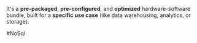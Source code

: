 It's a **pre-packaged**, **pre-configured**, and **optimized** hardware-software bundle, built for a **specific use case** (like data warehousing, analytics, or storage).

#NoSql